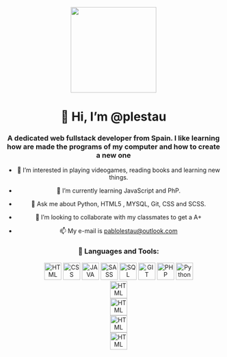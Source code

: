 <head>
  <script src="https://kit.fontawesome.com/1da4682d2d.js" crossorigin="anonymous"></script>
</head>
<div id="header" align="center">
  <img src="https://media.giphy.com/media/XreQmk7ETCak0/giphy.gif" width="200" />
  <h1 align="center">👋 Hi, I’m @plestau</h1>
  <h3 align="center"> A dedicated web fullstack developer from Spain. I like learning how are made the programs of my computer and how to create a new one</h3>

- 👀 I’m interested in playing videogames, reading books and learning new things.
- 🌱 I’m currently learning JavaScript and PhP.
- 💬 Ask me about Python, HTML5 , MYSQL, Git, CSS and SCSS.
- 💞️ I’m looking to collaborate with my classmates to get a A+
- 📫 My e-mail is pablolestau@outlook.com
   
   <h3>🔨 Languages and Tools:</h3>
   <div>
      <img src="https://github.com/devicons/blob/master/icons/html5/html5-original.svg" title="HTML5" alt="HTML" width="40" height="40"/>
      <img src="https://github.com/devicons/blob/master/icons/css3/css3-plain-wordmark.svg" title="CSS3" alt="CSS" width="40" height="40"/>
      <img src="https://hithub.com/devicons/blob/master/icons/html5/html5-original.svg" title="JAVA" alt="JAVA" width="40" height="40"/>
      <img src="https://hithub.com/devicons/blob/master/icons/html5/html5-original.svg" title="SASS" alt="SASS" width="40" height="40"/>
      <img src="https://hithub.com/devicons/blob/master/icons/html5/html5-original.svg" title="MYSQL" alt="SQL" width="40" height="40"/>
      <img src="https://hithub.com/devicons/blob/master/icons/html5/html5-original.svg" title="GIT" alt="GIT" width="40" height="40"/>
      <img src="https://hithub.com/devicons/blob/master/icons/html5/html5-original.svg" title="PHP" alt="PHP" width="40" height="40"/>
      <img src="https://hithub.com/devicons/blob/master/icons/html5/html5-original.svg" title="Python" alt="Python" width="40" height="40"/></br>
      <img src="https://hithub.com/devicons/blob/master/icons/html5/html5-original.svg" title="HTML5" alt="HTML" width="40" height="40"/></br>
      <img src="https://hithub.com/devicons/blob/master/icons/html5/html5-original.svg" title="HTML5" alt="HTML" width="40" height="40"/></br>
      <img src="https://hithub.com/devicons/blob/master/icons/html5/html5-original.svg" title="HTML5" alt="HTML" width="40" height="40"/></br>
      <img src="https://hithub.com/devicons/blob/master/icons/html5/html5-original.svg" title="HTML5" alt="HTML" width="40" height="40"/></br>
   </div>
      

<!---
plestau/plestau is a ✨ special ✨ repository because its `README.md` (this file) appears on your GitHub profile.
You can click the Preview link to take a look at your changes.
--->
